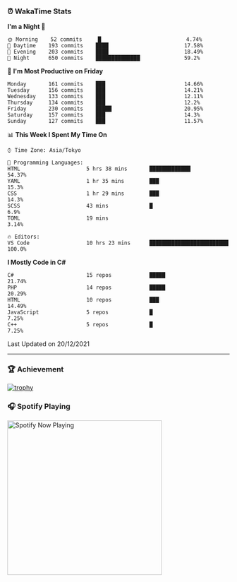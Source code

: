 ### ⏰ WakaTime Stats


<!--START_SECTION:waka-->
**I'm a Night 🦉** 

```text
🌞 Morning    52 commits     █                           4.74% 
🌆 Daytime    193 commits    ████                        17.58% 
🌃 Evening    203 commits    ████                        18.49% 
🌙 Night      650 commits    ██████████████              59.2%

```
📅 **I'm Most Productive on Friday** 

```text
Monday       161 commits    ███                         14.66% 
Tuesday      156 commits    ███                         14.21% 
Wednesday    133 commits    ███                         12.11% 
Thursday     134 commits    ███                         12.2% 
Friday       230 commits    █████                       20.95% 
Saturday     157 commits    ███                         14.3% 
Sunday       127 commits    ███                         11.57%

```


📊 **This Week I Spent My Time On** 

```text
⌚︎ Time Zone: Asia/Tokyo

💬 Programming Languages: 
HTML                     5 hrs 38 mins       █████████████               54.37% 
YAML                     1 hr 35 mins        ███                         15.3% 
CSS                      1 hr 29 mins        ███                         14.3% 
SCSS                     43 mins             █                           6.9% 
TOML                     19 mins                                         3.14%

🔥 Editors: 
VS Code                  10 hrs 23 mins      █████████████████████████   100.0%

```

**I Mostly Code in C#** 

```text
C#                       15 repos            █████                       21.74% 
PHP                      14 repos            █████                       20.29% 
HTML                     10 repos            ███                         14.49% 
JavaScript               5 repos             █                           7.25% 
C++                      5 repos             █                           7.25%

```



 Last Updated on 20/12/2021
<!--END_SECTION:waka-->

---

### 🏆 Achievement

[![trophy](https://github-profile-trophy.vercel.app/?username=Slime-hatena&theme=flat&no-bg=true&no-frame=true&column=8)](https://github.com/ryo-ma/github-profile-trophy)

### 🎧 Spotify Playing

[<img src="https://spotify-now-playing-slime-hatena.vercel.app/api/spotify-playing" alt="Spotify Now Playing" width="350" />](https://open.spotify.com/user/slime_hatena)

<!--
**Slime-hatena/Slime-hatena** is a ✨ _special_ ✨ repository because its `README.md` (this file) appears on your GitHub profile.

Here are some ideas to get you started:

- 🔭 I’m currently working on ...
- 🌱 I’m currently learning ...
- 👯 I’m looking to collaborate on ...
- 🤔 I’m looking for help with ...
- 💬 Ask me about ...
- 📫 How to reach me: ...
- 😄 Pronouns: ...
- ⚡ Fun fact: ...
-->
